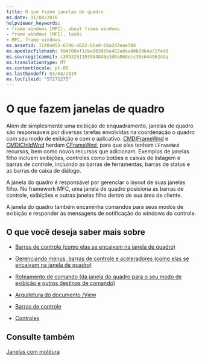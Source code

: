 ```yaml
---
title: O que fazem janelas de quadro
ms.date: 11/04/2016
helpviewer_keywords:
- frame windows [MFC], about frame windows
- frame windows [MFC], tasks
- MFC, frame windows
ms.assetid: 1148a952-6786-4622-b5a8-68a2d7eae584
ms.openlocfilehash: 594700ef1cbe0030bbe452adaa40b29b4a72f4d0
ms.sourcegitcommit: c3093251193944840e3d0a068ecc30e6449624ba
ms.translationtype: MT
ms.contentlocale: pt-BR
ms.lasthandoff: 03/04/2019
ms.locfileid: "57271275"
---
```

# <a name="what-frame-windows-do"></a>O que fazem janelas de quadro

Além de simplesmente uma exibição de enquadramento, janelas de quadro são responsáveis por diversas tarefas envolvidas na coordenação o quadro com seu modo de exibição e com o aplicativo. [CMDIFrameWnd](../mfc/reference/cmdiframewnd-class.md) e [CMDIChildWnd](../mfc/reference/cmdichildwnd-class.md) herdam [CFrameWnd](../mfc/reference/cframewnd-class.md), para que eles tenham `CFrameWnd` recursos, bem como novos recursos que adicionam. Exemplos de janelas filho incluem exibições, controles como botões e caixas de listagem e barras de controle, incluindo as barras de ferramentas, barras de status e as barras de caixa de diálogo.

A janela do quadro é responsável por gerenciar o layout de suas janelas filho. No framework MFC, uma janela de quadro posiciona as barras de controle, exibições e outras janelas filho dentro de sua área de cliente.

A janela do quadro também encaminha comandos para seus modos de exibição e responder às mensagens de notificação do windows do controle.

## <a name="what-do-you-want-to-know-more-about"></a>O que você deseja saber mais sobre

- [Barras de controle (como elas se encaixam na janela de quadro)](../mfc/control-bars.md)

- [Gerenciando menus, barras de controle e aceleradores (como elas se encaixam na janela de quadro)](../mfc/managing-menus-control-bars-and-accelerators.md)

- [Roteamento de comando (da janela do quadro para o seu modo de exibição e outros destinos de comando)](../mfc/command-routing.md)

- [Arquitetura do documento /View](../mfc/document-view-architecture.md)

- [Barras de controle](../mfc/control-bars.md)

- [Controles](../mfc/controls-mfc.md)

## <a name="see-also"></a>Consulte também

[Janelas com moldura](../mfc/frame-windows.md)
